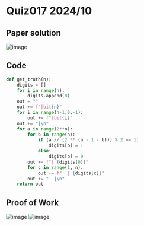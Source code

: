 # Quiz017 2024/10

## Paper solution
![image](https://github.com/user-attachments/assets/0abb067b-0ccd-4cfb-97ed-b1f715b50309)

## Code
```.py
def get_truth(n):
    digits = []
    for i in range(n):
        digits.append(0)
    out = ""
    out += f"|bit{n}"
    for i in range(n-1,0,-1):
        out += f"|bit{i}"
    out += "|\n"
    for a in range(2**n):
        for b in range(n):
            if (a // (2 ** (n - 1 - b))) % 2 == 1:
                digits[b] = 1
            else:
                digits[b] = 0
        out += f"| {digits[0]}"
        for c in range(1, n):
            out += f"  | {digits[c]}"
        out += "  |\n"
    return out
```

## Proof of Work
![image](https://github.com/user-attachments/assets/850c81f8-08aa-4ee1-a4bb-3c1c6d22e48f)
![image](https://github.com/user-attachments/assets/2b16455a-8164-4337-8c1a-197b4057b4ba)

